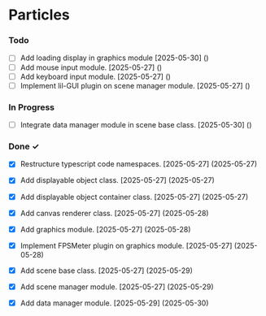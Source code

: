 # Particles

### Todo

- [ ] Add loading display in graphics module [2025-05-30] ()  
- [ ] Add mouse input module. [2025-05-27] ()  
- [ ] Add keyboard input module. [2025-05-27] ()  
- [ ] Implement lil-GUI plugin on scene manager module. [2025-05-27] ()  

### In Progress

- [ ] Integrate data manager module in scene base class. [2025-05-30] ()  

### Done ✓

- [x] Restructure typescript code namespaces. [2025-05-27] (2025-05-27)  
- [x] Add displayable object class. [2025-05-27] (2025-05-27)  
- [x] Add displayable object container class. [2025-05-27] (2025-05-27)  
- [x] Add canvas renderer class. [2025-05-27] (2025-05-28)  
- [x] Add graphics module. [2025-05-27] (2025-05-28)  
- [x] Implement FPSMeter plugin on graphics module. [2025-05-27] (2025-05-28)  
- [x] Add scene base class. [2025-05-27] (2025-05-29)  
- [x] Add scene manager module. [2025-05-27] (2025-05-29)  
- [x] Add data manager module. [2025-05-29] (2025-05-30)  

